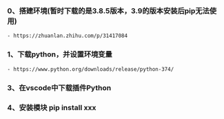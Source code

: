 ### 0、搭建环境(暂时下载的是3.8.5版本，3.9的版本安装后pip无法使用)
    - https://zhuanlan.zhihu.com/p/31417084
### 1、下载python，并设置环境变量
    - https://www.python.org/downloads/release/python-374/
### 3、在vscode中下载插件Python

### 4、安装模块 pip install xxx